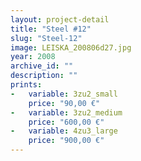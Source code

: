 ```yaml
---
layout: project-detail
title: "Steel #12"
slug: "Steel-12"
image: LEISKA_200806d27.jpg
year: 2008
archive_id: ""
description: ""
prints: 
-   variable: 3zu2_small
    price: "90,00 €"
-   variable: 3zu2_medium
    price: "600,00 €"
-   variable: 4zu3_large
    price: "900,00 €"
---
```

